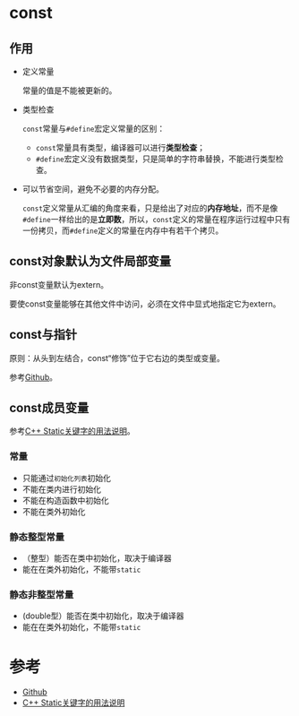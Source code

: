 # const 

## 作用

- 定义常量

  常量的值是不能被更新的。

- 类型检查

  `const`常量与`#define`宏定义常量的区别：

  - `const`常量具有类型，编译器可以进行**类型检查**；
  - `#define`宏定义没有数据类型，只是简单的字符串替换，不能进行类型检查。

- 可以节省空间，避免不必要的内存分配。

  `const`定义常量从汇编的角度来看，只是给出了对应的**内存地址**，而不是像`#define`一样给出的是**立即数**，所以，`const`定义的常量在程序运行过程中只有一份拷贝，而`#define`定义的常量在内存中有若干个拷贝。

## const对象默认为文件局部变量

非const变量默认为extern。

要使const变量能够在其他文件中访问，必须在文件中显式地指定它为extern。

## const与指针

原则：从头到左结合，const“修饰”位于它右边的类型或变量。

参考[Github]([https://github.com/Light-City/CPlusPlusThings/tree/master/basic_content/const#5%E6%8C%87%E9%92%88%E4%B8%8Econst](https://github.com/Light-City/CPlusPlusThings/tree/master/basic_content/const#5指针与const))。

## const成员变量

参考[C++ Static关键字的用法说明](http://guozet.me/post/C++-Static-keyword/)。

### 常量

- 只能通过`初始化列表`初始化
- 不能在类内进行初始化
- 不能在构造函数中初始化
- 不能在类外初始化

### 静态整型常量

- （整型）能否在类中初始化，取决于编译器
- 能在在类外初始化，不能带`static`

### 静态非整型常量

- (double型）能否在类中初始化，取决于编译器
- 能在在类外初始化，不能带`static`

# 参考

- [Github](https://github.com/Light-City/CPlusPlusThings/blob/master/basic_content/const/README.md)
- [C++ Static关键字的用法说明](http://guozet.me/post/C++-Static-keyword/)